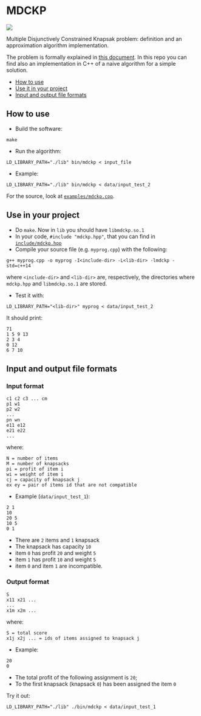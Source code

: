 # MDCKP

![](https://img.shields.io/badge/version-c%2B%2B14-ff69b4.svg)

Multiple Disjunctively Constrained Knapsak problem: definition and an approximation algorithm implementation.

The problem is formally explained in [this document](https://github.com/MarcoFavorito/MDCKP/blob/master/docs/main.pdf).
In this repo you can find also an implementation in C++ of a naive algorithm for a simple solution.

- [How to use](#how-to-use)
- [Use it in your project](#use-in-your-project)
- [Input and output file formats](#input-and-output-file-formats)

## How to use

- Build the software:
```
make
```

- Run the algorithm:
```
LD_LIBRARY_PATH="./lib" bin/mdckp < input_file
```

- Example:
```
LD_LIBRARY_PATH="./lib" bin/mdckp < data/input_test_2
```

For the source, look at [`examples/mdckp.cpp`](https://github.com/MarcoFavorito/MDCKP/blob/master/examples/mdckp.cpp).

## Use in your project

- Do `make`. Now in `lib` you should have `libmdckp.so.1`
- In your code, `#include "mdckp.hpp"`, that you can find in [`include/mdckp.hpp`](https://github.com/MarcoFavorito/MDCKP/blob/master/include/mdckp.hpp)
- Compile your source file (e.g. `myprog.cpp`) with the following:
```
g++ myprog.cpp -o myprog -I<include-dir> -L<lib-dir> -lmdckp -std=c++14
```

where `<include-dir>` and `<lib-dir>` are, respectively, the directories where `mdckp.hpp` and `libmdckp.so.1` are stored.
- Test it with:

```
LD_LIBRARY_PATH="<lib-dir>" myprog < data/input_test_2
```

It should print:
```
71
1 5 9 13
2 3 4
0 12
6 7 10
```

## Input and output file formats

### Input format

```N M
c1 c2 c3 ... cm
p1 w1
p2 w2
...
pn wn
e11 e12
e21 e22
...
```

where:
```
N = number of items
M = number of knapsacks
pi = profit of item i
wi = weight of item i
cj = capacity of knapsack j
ex ey = pair of items id that are not compatible
```

- Example (`data/input_test_1`):
```
2 1
10
20 5
10 5
0 1
```
- There are `2` items and `1` knapsack
- The knapsack has capacity `10`
- item `0` has profit `20` and weight `5`
- item `1` has profit `10` and weight `5`
- item `0` and item `1` are incompatible.


### Output format
```
S
x11 x21 ...
...
x1m x2m ...
```

where:

```
S = total score
x1j x2j ... = ids of items assigned to knapsack j
```

- Example:
```
20
0
```
- The total profit of the following assignment is `20`;
- To the first knapsack (knapsack `0`) has been assigned the item `0`

Try it out:
```
LD_LIBRARY_PATH="./lib" ./bin/mdckp < data/input_test_1
```
